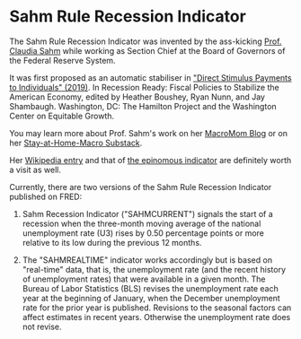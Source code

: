 # Sahm Rule Recession Indicator

The Sahm Rule Recession Indicator was invented by the ass-kicking [Prof. Claudia Sahm](https://sites.google.com/site/claudiasahm/) while working as Section Chief at the Board of Governors of the Federal Reserve System.

It was first proposed as an automatic stabiliser in ["Direct Stimulus Payments to Individuals" (2019)](https://www.hamiltonproject.org/assets/files/Sahm_web_20190506.pdf). In Recession Ready: Fiscal Policies to Stabilize the American Economy, edited by Heather Boushey, Ryan Nunn, and Jay Shambaugh. Washington, DC: The Hamilton Project and the Washington Center on Equitable Growth.

You may learn more about Prof. Sahm's work on her [MacroMom Blog](https://macromomblog.com/) or on her [Stay-at-Home-Macro Substack](https://stayathomemacro.substack.com/).

Her [Wikipedia entry](https://en.wikipedia.org/wiki/Claudia_Sahm) and that of [the epinomous indicator](https://en.wikipedia.org/wiki/Sahm_Rule) are definitely worth a visit as well.

Currently, there are two versions of the Sahm Rule Recession Indicator published on FRED: 

1. Sahm Recession Indicator ("SAHMCURRENT") signals the start of a recession when the three-month moving average of the national unemployment rate (U3) rises by 0.50 percentage points or more relative to its low during the previous 12 months.

2. The "SAHMREALTIME" indicator works accordingly but is based on "real-time" data, that is, the unemployment rate (and the recent history of unemployment rates) that were available in a given month. The Bureau of Labor Statistics (BLS) revises the unemployment rate each year at the beginning of January, when the December unemployment rate for the prior year is published. Revisions to the seasonal factors can affect estimates in recent years. Otherwise the unemployment rate does not revise.